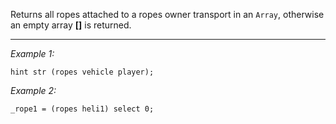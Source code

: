 Returns all ropes attached to a ropes owner transport in an `Array`, otherwise an empty array **[]** is returned.


---
*Example 1:*
```sqf
hint str (ropes vehicle player);
```

*Example 2:*
```sqf
_rope1 = (ropes heli1) select 0;
```
